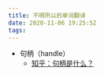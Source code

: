```yaml
---
title: 不明所以的单词翻译
date: 2020-11-06 19:25:52
tags:
---
```



- 句柄（handle）
  - [知乎：句柄是什么？](https://www.zhihu.com/question/27656256/answer/933797490)